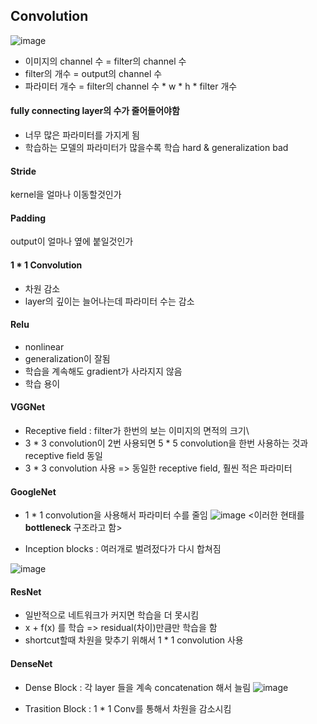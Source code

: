 ## Convolution
![image](https://user-images.githubusercontent.com/63588046/152730579-53fc45ed-8f22-4926-ae34-5a1d4d0c1e1e.png)

* 이미지의 channel 수 = filter의 channel 수
* filter의 개수 = output의 channel 수
* 파라미터 개수 =  filter의 channel 수 * w * h * filter 개수

#### fully connecting layer의 수가 줄어들어야함
* 너무 많은 파라미터를 가지게 됨
* 학습하는 모델의 파라미터가 많을수록 학습 hard & generalization bad 

#### Stride
kernel을 얼마나 이동할것인가

#### Padding
output이 얼마나 옆에 붙일것인가

#### 1 * 1 Convolution
* 차원 감소
* layer의 깊이는 늘어나는데 파라미터 수는 감소


#### Relu
* nonlinear
* generalization이 잘됨
* 학습을 계속해도 gradient가 사라지지 않음
* 학습 용이


#### VGGNet
* Receptive field : filter가 한번의 보는 이미지의 면적의 크기\
* 3 * 3 convolution이 2번 사용되면 5 * 5 convolution을 한번 사용하는 것과 receptive field 동일
* 3 * 3 convolution 사용 => 동일한 receptive field, 훨씬 적은 파라미터

#### GoogleNet
* 1 * 1 convolution을 사용해서 파라미터 수를 줄임
![image](https://user-images.githubusercontent.com/63588046/152788156-de0b6405-0103-4b66-846a-e237cbbbac9e.png)
<이러한 현태를 **bottleneck** 구조라고 함>

* Inception blocks : 여러개로 벌려젔다가 다시 합쳐짐

![image](https://user-images.githubusercontent.com/63588046/152765340-a42d33f7-a80e-4538-b5af-d20ab3be91ba.png)

#### ResNet
* 일반적으로 네트워크가 커지면 학습을 더 못시킴
* x + f(x) 를 학습 => residual(차이)만큼만 학습을 함
* shortcut할때 차원을 맞추기 위해서 1 * 1 convolution 사용

#### DenseNet
* Dense Block : 각 layer 들을 계속 concatenation 해서 늘림
![image](https://user-images.githubusercontent.com/63588046/152791795-cc8c66f3-a43b-47b0-b17b-fb16af10a786.png)

* Trasition Block : 1 * 1 Conv를 통해서 차원을 감소시킴




